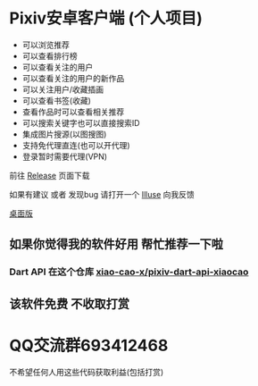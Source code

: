# Pixiv安卓客户端 (个人项目)

- 可以浏览推荐
- 可以查看排行榜
- 可以查看关注的用户
- 可以查看关注的用户的新作品
- 可以关注用户/收藏插画
- 可以查看书签(收藏)
- 查看作品时可以查看相关推荐
- 可以搜索关键字也可以直接搜索ID
- 集成图片搜源(以图搜图)
- 支持免代理直连(也可以开代理)
- 登录暂时需要代理(VPN) 
 
前往 [Release](https://github.com/xiao-cao-x/pixiv-xiaocao-android/releases) 页面下载

如果有建议 或者 发现bug 请打开一个 [Illuse](https://github.com/xiao-cao-x/pixiv-xiaocao-android/issues/new) 向我反馈

[桌面版](https://github.com/xiao-cao-x/pixiv-xiaocao-desktop)

## 如果你觉得我的软件好用 帮忙推荐一下啦

### Dart API 在这个仓库 [xiao-cao-x/pixiv-dart-api-xiaocao](https://github.com/xiao-cao-x/pixiv-dart-api-xiaocao)



## 该软件免费 不收取打赏

# QQ交流群693412468

不希望任何人用这些代码获取利益(包括打赏)
